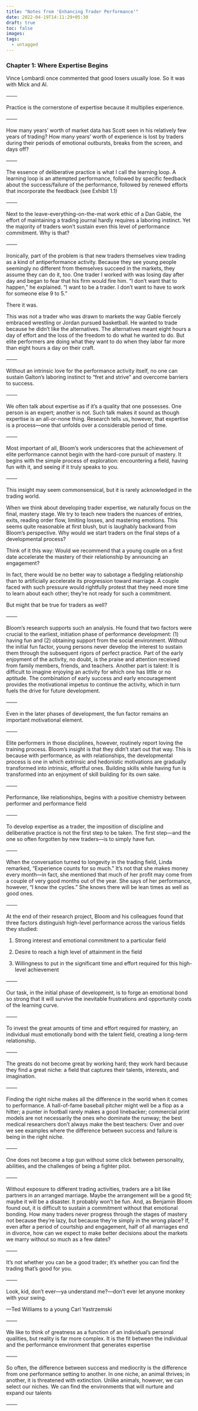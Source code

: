 ```yaml
---
title: "Notes from 'Enhancing Trader Performance'"
date: 2022-04-19T14:11:29+05:30
draft: true
toc: false
images:
tags:
  - untagged
---
```


### Chapter 1: Where Expertise Begins

Vince Lombardi once commented that good losers usually lose. So it was with Mick and Al.
 

───

Practice is the cornerstone of expertise because it multiplies experience.
 

───

How many years’ worth of market data has Scott seen in his relatively few years of trading? How many years’ worth of experience is lost by traders during their periods of emotional outbursts, breaks from the screen, and days off?
 

───

The essence of deliberative practice is what I call the learning loop. A learning loop is an attempted performance, followed by specific feedback about the success/failure of the performance, followed by renewed efforts that incorporate the feedback (see Exhibit 1.1)
 

───

Next to the leave-everything-on-the-mat work ethic of a Dan Gable, the effort of maintaining a trading journal hardly requires a laboring instinct. Yet the majority of traders won’t sustain even this level of performance commitment. Why is that?
 

───

Ironically, part of the problem is that new traders themselves view trading as a kind of antiperformance activity. Because they see young people seemingly no different from themselves succeed in the markets, they assume they can do it, too. One trader I worked with was losing day after day and began to fear that his firm would fire him. “I don’t want that to happen,” he explained. “I want to be a trader. I don’t want to have to work for someone else 9 to 5.”

There it was.

This was not a trader who was drawn to markets the way Gable fiercely embraced wrestling or Jordan pursued basketball. He wanted to trade because he didn’t like the alternatives. The alternatives meant eight hours a day of effort and the loss of the freedom to do what he wanted to do. But elite performers are doing what they want to do when they labor far more than eight hours a day on their craft. 
 

───

Without an intrinsic love for the performance activity itself, no one can sustain Galton’s laboring instinct to “fret and strive” and overcome barriers to success.
 

───

We often talk about expertise as if it’s a quality that one possesses. One person is an expert; another is not. Such talk makes it sound as though expertise is an all-or-none thing. Research tells us, however, that expertise is a process—one that unfolds over a considerable period of time. 
 

───

Most important of all, Bloom’s work underscores that the achievement of elite performance cannot begin with the hard-core pursuit of mastery. It begins with the simple process of exploration: encountering a field, having fun with it, and seeing if it truly speaks to you.
  

───

This insight may seem commonsensical, but it is rarely acknowledged in the trading world.

When we think about developing trader expertise, we naturally focus on the final, mastery stage. We try to teach new traders the nuances of entries, exits, reading order flow, limiting losses, and mastering emotions. This seems quite reasonable at first blush, but is laughably backward from Bloom’s perspective. Why would we start traders on the final steps of a developmental process?

Think of it this way: Would we recommend that a young couple on a first date accelerate the mastery of their relationship by announcing an engagement?

In fact, there would be no better way to sabotage a fledgling relationship than to artificially accelerate its progression toward marriage. A couple faced with such pressure would rightfully protest that they need more time to learn about each other; they’re not ready for such a commitment.

But might that be true for traders as well? 
  

───

Bloom’s research supports such an analysis. He found that two factors were crucial to the earliest, initiation phase of performance development: (1) having fun and (2) obtaining support from the social environment. Without the initial fun factor, young persons never develop the interest to sustain them through the subsequent rigors of perfect practice. Part of the early enjoyment of the activity, no doubt, is the praise and attention received from family members, friends, and teachers. Another part is talent: It is difficult to imagine enjoying an activity for which one has little or no aptitude. The combination of early success and early encouragement provides the motivational impetus to continue the activity, which in turn fuels the drive for future development.
  

───

Even in the later phases of development, the fun factor remains an important motivational element.
  

───

Elite performers in those disciplines, however, routinely report loving the training process. Bloom’s insight is that they didn’t start out that way. This is because with performance, as with relationships, the developmental process is one in which extrinsic and hedonistic motivations are gradually transformed into intrinsic, effortful ones. Building skills while having fun is transformed into an enjoyment of skill building for its own sake.
  

───

Performance, like relationships, begins with a positive chemistry between performer and performance field
  

───

To develop expertise as a trader, the imposition of discipline and deliberative practice is not the first step to be taken. The first step—and the one so often forgotten by new traders—is to simply have fun.
  

───

When the conversation turned to longevity in the trading field, Linda remarked, “Experience counts for so much.” It’s not that she makes money every month—in fact, she mentioned that much of her profit may come from a couple of very good months out of the year. She says of her performance, however, “I know the cycles.” She knows there will be lean times as well as good ones. 
  

───

At the end of their research project, Bloom and his colleagues found that three factors distinguish high-level performance across the various fields they studied:

1. Strong interest and emotional commitment to a particular field

2. Desire to reach a high level of attainment in the field

3. Willingness to put in the significant time and effort required for this high-level achievement
  

───

Our task, in the initial phase of development, is to forge an emotional bond so strong that it will survive the inevitable frustrations and opportunity costs of the learning curve.
  

───

To invest the great amounts of time and effort required for mastery, an individual must emotionally bond with the talent field, creating a long-term relationship.
  

───

The greats do not become great by working hard; they work hard because they find a great niche: a field that captures their talents, interests, and imagination.
  

───

Finding the right niche makes all the difference in the world when it comes to performance. A hall-of-fame baseball pitcher might well be a flop as a hitter; a punter in football rarely makes a good linebacker; commercial print models are not necessarily the ones who dominate the runway; the best medical researchers don’t always make the best teachers: Over and over we see examples where the difference between success and failure is being in the right niche. 
  

───

One does not become a top gun without some click between personality, abilities, and the challenges of being a fighter pilot.
 

───

Without exposure to different trading activities, traders are a bit like partners in an arranged marriage. Maybe the arrangement will be a good fit; maybe it will be a disaster. It probably won’t be fun. And, as Benjamin Bloom found out, it is difficult to sustain a commitment without that emotional bonding. How many traders never progress through the stages of mastery not because they’re lazy, but because they’re simply in the wrong place? If, even after a period of courtship and engagement, half of all marriages end in divorce, how can we expect to make better decisions about the markets we marry without so much as a few dates?
 

───

It’s not whether you can be a good trader; it’s whether you can find the trading that’s good for you.
 

───

Look, kid, don’t ever—ya understand me?—don’t ever let anyone monkey with your swing.

—Ted Williams to a young Carl Yastrzemski
 

───

We like to think of greatness as a function of an individual’s personal qualities, but reality is far more complex. It is the fit between the individual and the performance environment that generates expertise
 

───

So often, the difference between success and mediocrity is the difference from one performance setting to another. In one niche, an animal thrives; in another, it is threatened with extinction. Unlike animals, however, we can select our niches. We can find the environments that will nurture and expand our talents
 

───